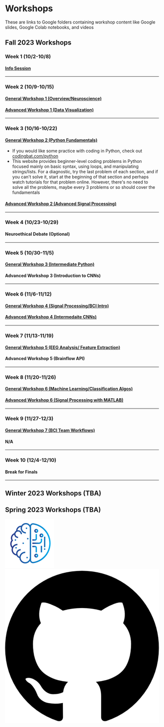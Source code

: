 <head>
  <title>CruX GitHub Page Home</title>
  <link rel="icon" type="image/x-icon" href="../images/favicon.ico">
</head>

<link rel="stylesheet" href="../css/styles.css">

# Workshops

These are links to Google folders containing workshop content like Google slides, Google Colab notebooks, and videos

## Fall 2023 Workshops
### Week 1 (10/2-10/8)
#### [Info Session](https://docs.google.com/presentation/d/1mndJwCDquD57y05_pUfVrPM_aDiSFHWWWY6NIdRhet0/edit#slide=id.g15cb12bbd82_0_831)
---
### Week 2 (10/9-10/15)
#### [General Workshop 1 (Overview/Neuroscience)](https://drive.google.com/drive/folders/16v9oXaLWFUvV1rEJRSMuDn_WdmRl8fN3?usp=drive_link)
#### [Advanced Workshop 1 (Data Visualization)](https://drive.google.com/drive/folders/1UXota4_Q7RvbwKnfwszty3XN_vH_oThO?usp=sharing)
---

### Week 3 (10/16-10/22)
#### [General Workshop 2 (Python Fundamentals)](https://drive.google.com/drive/folders/1hM3OhpaoI78rvSGCUW829UdneXUTjeAW?usp=drive_link)
* If you would like some practice with coding in Python, check out [codingbat.com/python](https://codingbat.com/python)
* This website provides beginner-level coding problems in Python focused mainly on basic syntax, using loops, and manipulating strings/lists. For a diagnostic, try the last problem of each section, and if you can't solve it, start at the beginning of that section and perhaps watch tutorials for that problem online. However, there's no need to solve all the problems, maybe every 3 problems or so should cover the fundamentals

#### [Advanced Workshop 2 (Advanced Signal Processing)](https://drive.google.com/drive/folders/1t9dDncrOTWYBQm1XRIm-Ud3gXrlWO7tc?usp=sharing)
---
### Week 4 (10/23-10/29)
#### Neuroethical Debate (Optional)
---
### Week 5 (10/30-11/5)
#### [General Workshop 3 (Intermediate Python)](https://drive.google.com/drive/folders/1ShJZjnD60aFw5YVHWwM3cQJtHMlzWJ40?usp=drive_link)
#### Advanced Workshop 3 (Introduction to CNNs)
---

### Week 6 (11/6-11/12)
#### [General Workshop 4 (Signal Processing/BCI Intro)](https://drive.google.com/drive/folders/1rR-UIiUx8ZHIh6G5YbEEB8tarfp1uzok?usp=drive_link)
#### [Advanced Workshop 4 (Intermedaite CNNs)](https://docs.google.com/presentation/u/8/d/1yQ53q-XoX9GMSQCRaJbQBvj53k0UUv2-YsftoJPQpEo/edit?usp=drive_web&ouid=112654333408205715328)
---

### Week 7 (11/13-11/19)
#### [General Workshop 5 (EEG Analysis/ Feature Extraction)](https://drive.google.com/drive/folders/1avq_ppI87QofXhdeOSrv3sW9vMgimKgq?usp=drive_link)
#### Advanced Workshop 5 (Brainflow API)
---

### Week 8 (11/20-11/26)
#### [General Workshop 6 (Machine Learning/Classification Algos)](https://drive.google.com/drive/folders/17gqGkv6ZfXiYBMe6qR3HXt1CeIrdQ77y?usp=drive_link)
#### [Advanced Workshop 6 (Signal Processing with MATLAB)](https://drive.google.com/drive/folders/17gqGkv6ZfXiYBMe6qR3HXt1CeIrdQ77y?usp=drive_link)
---

### Week 9 (11/27-12/3)
#### [General Workshop 7 (BCI Team Workflows)](https://drive.google.com/drive/folders/1l-iGqwpeialr_Lu2QOdpSQAOtxZ-G1Wr?usp=drive_link)
#### N/A
---
### Week 10 (12/4-12/10)
#### Break for Finals
---
## Winter 2023 Workshops (TBA)
## Spring 2023 Workshops (TBA)

<footer>
    <div id = "images">
        <a href="https://cruxucla.com">
        <img  class = "logo" border = "0" src = "../images/cruxUclaLogo.webp" alt = "CruX UCLA"/>
        </a>
        <a href="https://github.com/CruXUCLA">
        <img class = "logo" border = "0" src = "../images/githubLogo.png" alt = "Github"/>
        </a>
    </div>
</footer>
